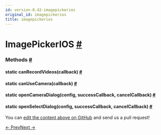 ```yaml
---
id: version-0.42-imagepickerios
original_id: imagepickerios
title: imagepickerios
---
```

<a id="content"></a><h1><a class="anchor" name="imagepickerios"></a>ImagePickerIOS <a class="hash-link" href="docs/imagepickerios.html#imagepickerios">#</a></h1><div><div></div><span><h3><a class="anchor" name="methods"></a>Methods <a class="hash-link" href="docs/imagepickerios.html#methods">#</a></h3><div class="props"><div class="prop"><h4 class="methodTitle"><a class="anchor" name="canrecordvideos"></a><span class="methodType">static </span>canRecordVideos<span class="methodType">(callback)</span> <a class="hash-link" href="docs/imagepickerios.html#canrecordvideos">#</a></h4></div><div class="prop"><h4 class="methodTitle"><a class="anchor" name="canusecamera"></a><span class="methodType">static </span>canUseCamera<span class="methodType">(callback)</span> <a class="hash-link" href="docs/imagepickerios.html#canusecamera">#</a></h4></div><div class="prop"><h4 class="methodTitle"><a class="anchor" name="opencameradialog"></a><span class="methodType">static </span>openCameraDialog<span class="methodType">(config, successCallback, cancelCallback)</span> <a class="hash-link" href="docs/imagepickerios.html#opencameradialog">#</a></h4></div><div class="prop"><h4 class="methodTitle"><a class="anchor" name="openselectdialog"></a><span class="methodType">static </span>openSelectDialog<span class="methodType">(config, successCallback, cancelCallback)</span> <a class="hash-link" href="docs/imagepickerios.html#openselectdialog">#</a></h4></div></div></span></div><p class="edit-page-block">You can <a target="_blank" href="https://github.com/facebook/react-native/blob/master/Libraries/CameraRoll/ImagePickerIOS.js">edit the content above on GitHub</a> and send us a pull request!</p><div class="docs-prevnext"><a class="docs-prev" href="docs/imageeditor.html#content">← Prev</a><a class="docs-next" href="docs/imagestore.html#content">Next →</a></div>